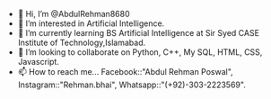 - 👋 Hi, I’m @AbdulRehman8680
- 👀 I’m interested in Artificial Intelligence.
- 🌱 I’m currently learning BS Artificial Intelligence at Sir Syed CASE Institute of Technology,Islamabad.
- 💞️ I’m looking to collaborate on Python, C++, My SQL, HTML, CSS, Javascript.
- 📫 How to reach me... Facebook::"Abdul Rehman Poswal", Instagram::"Rehman.bhai", Whatsapp::"(+92)-303-2223569".

<!---
AbdulRehman8680/AbdulRehman8680 is a ✨ special ✨ repository because its `README.md` (this file) appears on your GitHub profile.
You can click the Preview link to take a look at your changes.
--->
